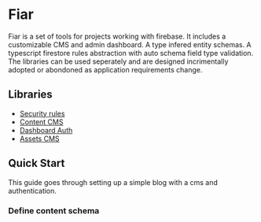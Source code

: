 # Fiar

Fiar is a set of tools for projects working with firebase. It includes a customizable CMS and admin dashboard. A type infered entity schemas. A typescript firestore rules abstraction with auto schema field type validation. The libraries can be used seperately and are designed incrimentally adopted or abondoned as application requirements change.

## Libraries

- [Security rules](packages/rules/README.md)
- [Content CMS](packages/content/README.md)
- [Dashboard Auth](packages/auth/README.md)
- [Assets CMS](packages/assets/README.md)

## Quick Start

This guide goes through setting up a simple blog with a cms and authentication.

### Define content schema

